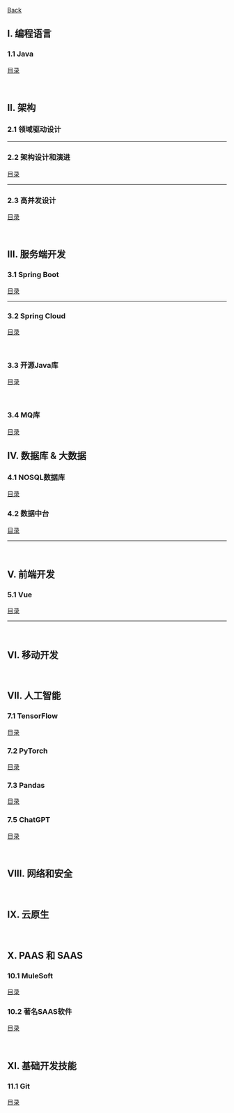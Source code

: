[Back](../README.md)

## I. 编程语言

### 1.1 Java

[目录](1_Program/Java/README.md)

&nbsp;

## II. 架构

### 2.1 领域驱动设计

<hr>

### 2.2 架构设计和演进

[目录](2_Architecture/Evolution/README.md)

<hr>

### 2.3 高并发设计

[目录](2_Architecture/Concurrency/README.md)

&nbsp;

## III. 服务端开发

### 3.1 Spring Boot

[目录](3_Server/SpringBoot/README.md)

<hr>

### 3.2 Spring Cloud

[目录](3_Server/SpringCloud/README.md)

&nbsp;

### 3.3 开源Java库

[目录](3_Server/JavaLib/README.md)

&nbsp;

### 3.4 MQ库

[目录](3_Server/MQ/README.md)

## IV. 数据库 & 大数据

### 4.1 NOSQL数据库

[目录](4_Database/NoSql/README.md)

### 4.2 数据中台

[目录](4_BigData/DataMiddlePlatform/README.md)

<hr>

&nbsp;

## V. 前端开发

### 5.1 Vue

[目录](5_Front/Vue/README.md)

<hr>

&nbsp;

## VI. 移动开发

&nbsp;

## VII. 人工智能

### 7.1 TensorFlow

[目录](7_AI/TensorFlow/Catalog.md)

### 7.2 PyTorch

[目录](7_AI/PyTorch/README.md)

### 7.3 Pandas

[目录](7_AI/Pandas/README.md)

### 7.5 ChatGPT

[目录](7_AI/ChatGPT/README.md)

&nbsp;

## VIII. 网络和安全

&nbsp;

## IX. 云原生

&nbsp;

## X. PAAS 和 SAAS

### 10.1 MuleSoft

[目录](10_PAAS/MuleSoft/README.md)

### 10.2 著名SAAS软件

[目录](10_PAAS/Famous/README.md)

&nbsp;

## XI. 基础开发技能

### 11.1 Git

[目录](11_FundamentalSkills/Git/README.md)


